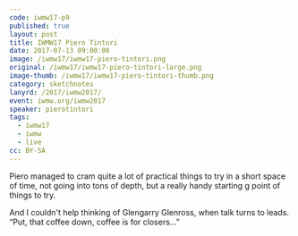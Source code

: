 ```yaml
---
code: iwmw17-p9
published: true
layout: post
title: IWMW17 Piero Tintori
date: 2017-07-13 09:00:00
image: /iwmw17/iwmw17-piero-tintori.png
original: /iwmw17/iwmw17-piero-tintori-large.png
image-thumb: /iwmw17/iwmw17-piero-tintori-thumb.png
category: sketchnotes
lanyrd: /2017/iwmw2017/
event: iwmw.org/iwmw2017
speaker: pierotintori
tags:
  - iwmw17
  - iwmw
  - live
cc: BY-SA
---
```


Piero managed to cram quite a lot of practical things to try in a short space of time, not going into tons of depth, but a really handy starting g point of things to try.

And I couldn't help thinking of Glengarry Glenross, when talk turns to leads. “Put, that coffee down, coffee is for closers...”
